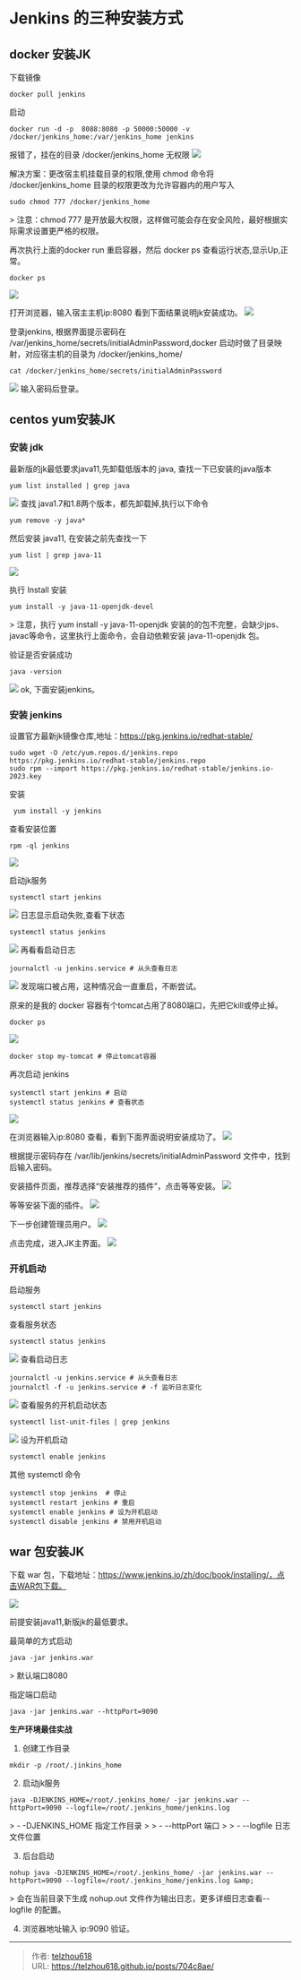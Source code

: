 # Jenkins 的三种安装方式




## docker 安装JK

下载镜像

```shell
docker pull jenkins
```

启动

```shell
docker run -d -p  8088:8080 -p 50000:50000 -v /docker/jenkins_home:/var/jenkins_home jenkins
```

报错了，挂在的目录 /docker/jenkins_home 无权限
![](https://raw.gitmirror.com/telzhou618/images/main/img03/20240424004723.png)

解决方案：更改宿主机挂载目录的权限,使用 chmod 命令将 /docker/jenkins_home 目录的权限更改为允许容器内的用户写入

```shell
sudo chmod 777 /docker/jenkins_home
```

&gt;  注意：chmod 777 是开放最大权限，这样做可能会存在安全风险，最好根据实际需求设置更严格的权限。

再次执行上面的docker run 重启容器，然后 docker ps 查看运行状态,显示Up,正常。

```shell
docker ps 
```

![](https://raw.gitmirror.com/telzhou618/images/main/img03/20240424005631.png)


打开浏览器，输入宿主主机ip:8080 看到下面结果说明jk安装成功。
![](https://raw.gitmirror.com/telzhou618/images/main/img03/20240424005839.png)

登录jenkins, 根据界面提示密码在 /var/jenkins_home/secrets/initialAdminPassword,docker 启动时做了目录映射，对应宿主机的目录为 /docker/jenkins_home/

```shell
cat /docker/jenkins_home/secrets/initialAdminPassword 
```

![](https://raw.gitmirror.com/telzhou618/images/main/img03/20240424010359.png)
输入密码后登录。

## centos yum安装JK

### 安装 jdk

最新版的jk最低要求java11,先卸载低版本的 java, 查找一下已安装的java版本

```shell
yum list installed | grep java
```

![](https://raw.gitmirror.com/telzhou618/images/main/img03/20240502002214.png)
查找 java1.7和1.8两个版本，都先卸载掉,执行以下命令

```shell
yum remove -y java*
```

然后安装 java11, 在安装之前先查找一下

```shell
yum list | grep java-11
```

![](https://raw.gitmirror.com/telzhou618/images/main/img03/20240502001521.png)

执行 Install 安装

```shell
yum install -y java-11-openjdk-devel
```

&gt; 注意，执行 yum install -y java-11-openjdk 安装的的包不完整，会缺少jps、javac等命令，这里执行上面命令，会自动依赖安装 java-11-openjdk 包。

验证是否安装成功

```shell
java -version
```

![](https://raw.gitmirror.com/telzhou618/images/main/img03/20240502002910.png)
ok, 下面安装jenkins。

### 安装 jenkins

设置官方最新jk镜像仓库,地址：https://pkg.jenkins.io/redhat-stable/

```shell
sudo wget -O /etc/yum.repos.d/jenkins.repo https://pkg.jenkins.io/redhat-stable/jenkins.repo
sudo rpm --import https://pkg.jenkins.io/redhat-stable/jenkins.io-2023.key
```

安装

```shell
 yum install -y jenkins
```

查看安装位置

```shell
rpm -ql jenkins
```

![](https://raw.gitmirror.com/telzhou618/images/main/img03/20240502010517.png)

启动jk服务

```shell
systemctl start jenkins
```

![](https://raw.gitmirror.com/telzhou618/images/main/img03/20240502003842.png)
日志显示启动失败,查看下状态

```shell
systemctl status jenkins
```

![](https://raw.gitmirror.com/telzhou618/images/main/img03/20240502004026.png)
再看看启动日志

```shell
journalctl -u jenkins.service # 从头查看日志
```

![](https://raw.gitmirror.com/telzhou618/images/main/img03/20240502004147.png)
发现端口被占用，这种情况会一直重启，不断尝试。

原来的是我的 docker 容器有个tomcat占用了8080端口，先把它kill或停止掉。

```shell
docker ps
```

![](https://raw.gitmirror.com/telzhou618/images/main/img03/20240502004409.png)

```shell
docker stop my-tomcat # 停止tomcat容器
```

再次启动 jenkins

```shell
systemctl start jenkins # 启动
systemctl status jenkins # 查看状态
```

![](https://raw.gitmirror.com/telzhou618/images/main/img03/20240502004749.png)

在浏览器输入ip:8080 查看，看到下面界面说明安装成功了。
![](https://raw.gitmirror.com/telzhou618/images/main/img03/20240502004926.png)

根据提示密码存在 /var/lib/jenkins/secrets/initialAdminPassword 文件中，找到后输入密码。

安装插件页面，推荐选择“安装推荐的插件”，点击等等安装。
![](https://raw.gitmirror.com/telzhou618/images/main/img03/20240502005419.png)

等等安装下面的插件。
![](https://raw.gitmirror.com/telzhou618/images/main/img03/20240502005456.png)

下一步创建管理员用户。
![](https://raw.gitmirror.com/telzhou618/images/main/img03/20240502005857.png)

点击完成，进入JK主界面。
![](https://raw.gitmirror.com/telzhou618/images/main/img03/20240502010005.png)

### 开机启动

启动服务

```shell
systemctl start jenkins
```

查看服务状态

```shell
systemctl status jenkins
```

![](https://raw.gitmirror.com/telzhou618/images/main/img03/20240502000844.png)
查看启动日志

```shell
journalctl -u jenkins.service # 从头查看日志
journalctl -f -u jenkins.service # -f 监听日志变化
```

![](https://raw.gitmirror.com/telzhou618/images/main/img03/20240502000741.png)
查看服务的开机启动状态

```shell
systemctl list-unit-files | grep jenkins
```

![](https://raw.gitmirror.com/telzhou618/images/main/img03/20240502000636.png)
设为开机启动

```shell
systemctl enable jenkins 
```

其他 systemctl 命令

```shell
systemctl stop jenkins  # 停止
systemctl restart jenkins # 重启
systemctl enable jenkins # 设为开机启动
systemctl disable jenkins # 禁用开机启动
```

## war 包安装JK

下载 war 包，下载地址：https://www.jenkins.io/zh/doc/book/installing/，点击WAR包下载。

![](https://raw.gitmirror.com/telzhou618/images/main/img03/20240502103240.png)

前提安装java11,新版jk的最低要求。

最简单的方式启动

```
java -jar jenkins.war
```

&gt; 默认端口8080

指定端口启动

```shell
java -jar jenkins.war --httpPort=9090
```

**生产环境最佳实战**

1. 创建工作目录

```shell
mkdir -p /root/.jinkins_home
```

2. 启动jk服务

```shell
java -DJENKINS_HOME=/root/.jenkins_home/ -jar jenkins.war --httpPort=9090 --logfile=/root/.jenkins_home/jenkins.log
```

&gt; - -DJENKINS_HOME 指定工作目录
&gt; 
&gt; - --httpPort 端口
&gt; 
&gt; - --logfile 日志文件位置

3. 后台启动

```shell
nohup java -DJENKINS_HOME=/root/.jenkins_home/ -jar jenkins.war --httpPort=9090 --logfile=/root/.jenkins_home/jenkins.log &amp;
```

&gt; 会在当前目录下生成 nohup.out 文件作为输出日志，更多详细日志查看--logfile 的配置。

4. 浏览器地址输入 ip:9090 验证。


---

> 作者: [telzhou618](https://github.com/telzhou618)  
> URL: https://telzhou618.github.io/posts/704c8ae/  

